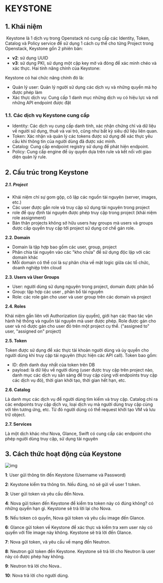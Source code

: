 # KEYSTONE

## 1. Khái niệm

​     Keystone là 1 dịch vụ trong Openstack nó cung cấp các Identity, Token, Catalog và Policy service để sử dụng 1 cách cụ thể cho từng Project trong Openstack, Keystone gồn 2 phiên bản:

- **v2**: sử dụng UUID
- **v3**: sử dụng PKI, sử dụng một cặp key mở và đóng để xác minh chéo và xác thực. Hai tính năng chính của Keystone:

Keystone có hai chức năng chính đó là: 

- Quản lý user: Quản lý người sử dụng các dịch vụ và những quyền mà họ được phép làm
- Xác thực dịch vụ: Cung cấp 1 danh mục những dịch vụ có hiệu lực và nơi những API endpoint được đặt

### 1.1. Các dịch vụ Keystone cung cấp

- Identity: Các dịch vụ cung cấp danh tính, xác nhận chứng chỉ và dữ liệu về người sử dụng, thuê và vai trò, cũng như bất kỳ siêu dữ liệu liên quan.
- Token: Xác nhận và quản lý các tokens được sử dụng để xác thực yêu cầu khi thông tin của người dùng đã được xác minh.
- Catalog: Cung cấp endpoint registry sử dụng để phát hiện endpoint.
- Policy: Cung cấp engine để ủy quyền dựa trên rule và kết nối với giao diện quản lý rule.

## 2. Cấu trúc trong Keystone

##### **2.1. Project**

- Khái niệm chỉ sự gom gộp, cô lập các nguồn tài nguyên (server, images, etc.)
- Các user được gắn role và truy cập sử dụng tài nguyên trong project
- role để quy định tài nguyên được phép truy cập trong project (khái niệm role assignment)
- Bản thân projects không sở hữu users hay groups mà users và groups được cấp quyền truy cập tới project sử dụng cơ chế gán role.

**2.2. Domain**

- Domain là tập hợp bao gồm các user, group, project
- Phân chia tài nguyên vào các "kho chứa" để sử dụng độc lập với các domain khác
- Mỗi domain có thể coi là sự phân chia về mặt logic giữa các tổ chức, doanh nghiệp trên cloud

**2.3. Users và User Groups**

- User: người dùng sử dụng nguyên trong project, domain được phân bổ
- Group: tập hợp các user , phân bổ tài nguyên
- Role: các role gán cho user và user group trên các domain và project

**2.4. Roles**

Khái niệm gắn liên với Authorization (ủy quyền), giới hạn các thao tác vận hành hệ thống và nguồn tài nguyên mà user được phép. Role được gán cho user và nó được gán cho user đó trên một project cụ thể. ("assigned to" user, "assigned on" project)

**2.5. Token**

Token được sử dụng để xác thực tài khoản người dùng và ủy quyền cho người dùng khi truy cập tài nguyên (thực hiện các API call).
Token bao gồm:

- ID: định danh duy nhất của token trên DB
- payload: là dữ liệu về người dùng (user được truy cập trên project nào, danh mục các dịch vụ sẵn sàng để truy cập cùng với endpoints truy cập các dịch vụ đó), thời gian khởi tạo, thời gian hết hạn, etc.

**2.6. Catalog**

Là danh mục các dịch vụ để người dùng tìm kiếm và truy cập. Catalog chỉ ra các endpoints truy cập dịch vụ, loại dịch vụ mà người dùng truy cập cùng với tên tương ứng, etc. Từ đó người dùng có thể request khởi tạo VM và lưu trữ object.

**2.7. Services**

Là một dịch khác như Nova, Glance, Swift có cung cấp các endpoint cho phép người dùng truy cập, sử dụng tài nguyên

## 3. Cách thức hoạt động của Keystone



![img](https://camo.githubusercontent.com/b11d6bf37c84fb9a2016d545eed1bd7b05fd7576ee05dac9277325d141e47b36/687474703a2f2f692e696d6775722e636f6d2f75447a504c6e612e706e67)

**1**: User gửi thông tin đến Keystone (Username và Password)

**2**: Keystone kiểm tra thông tin. Nếu đúng, nó sẽ gửi về user 1 token.

**3**: User gửi token và yêu cầu đến Nova.

**4**: Nova gửi token đến Keystone để kiểm tra token này có đúng không? có những quyền hạn gì. Keystone sẽ trả lời lại cho Nova.

**5**: Nếu token có quyền, Nova gửi token và yêu cầu image đến Glance.

**6**: Glance gửi token về Keystone để xác thực và kiểm tra xem user này có quyền với file image này không. Keystone sẽ trả lời đến Glance.

**7**: Nova gửi token, và yêu cầu về mạng đến Neutron.

**8**: Neutron gửi token đến Keystone. Keystone sẽ trả lời cho Neutron là user này có được phép hay không.

**9**: Neutron trả lời cho Nova..

**10**: Nova trả lời cho người dùng.